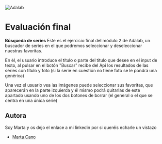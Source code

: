 ![Adalab](https://beta.adalab.es/resources/images/adalab-logo-155x61-bg-white.png)

# Evaluación final

**Búsqueda de series**
Este es el ejercicio final del módulo 2 de Adalab, un buscador de series en el que podremos seleccionar y deseleccionar nuestras favoritas.

En él, el usuario introduce el título o parte del título que desee en el input de texto, al pulsar en el botón "Buscar" recibe del Api los resultados de las series con título y foto (si la serie en cuestión no tiene foto se le pondrá una genérica)

Una vez el usuario vea las imágenes puede seleccionar sus favoritas, que aparecerán en la parte izquierda y él mismo podrá quitarlas de este apartado usando uno de los dos botones de borrar (el general o el que se centra en una única serie)

## Autora

Soy Marta y os dejo el enlace a mi linkedin por si queréis echarle un vistazo

- [Marta Cano](https://www.linkedin.com/in/martacacio/)
